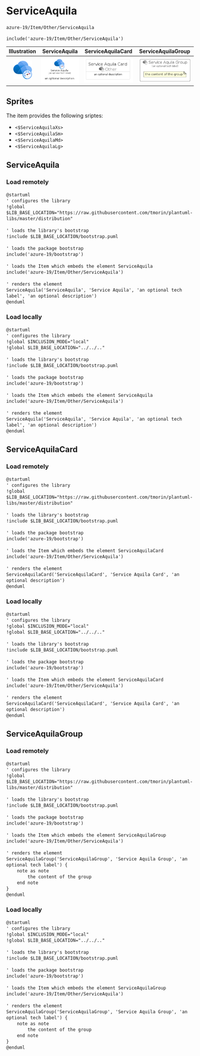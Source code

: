 # ServiceAquila


```text
azure-19/Item/Other/ServiceAquila
```

```text
include('azure-19/Item/Other/ServiceAquila')
```



| Illustration | ServiceAquila | ServiceAquilaCard | ServiceAquilaGroup |
| :---: | :---: | :---: | :---: |
| ![illustration for Illustration](../../../azure-19/Item/Other/ServiceAquila.png) | ![illustration for ServiceAquila](../../../azure-19/Item/Other/ServiceAquila.Local.png) | ![illustration for ServiceAquilaCard](../../../azure-19/Item/Other/ServiceAquilaCard.Local.png) | ![illustration for ServiceAquilaGroup](../../../azure-19/Item/Other/ServiceAquilaGroup.Local.png) |



## Sprites
The item provides the following sriptes:

- `<$ServiceAquilaXs>`
- `<$ServiceAquilaSm>`
- `<$ServiceAquilaMd>`
- `<$ServiceAquilaLg>`





## ServiceAquila

### Load remotely
```plantuml
@startuml
' configures the library
!global $LIB_BASE_LOCATION="https://raw.githubusercontent.com/tmorin/plantuml-libs/master/distribution"

' loads the library's bootstrap
!include $LIB_BASE_LOCATION/bootstrap.puml

' loads the package bootstrap
include('azure-19/bootstrap')

' loads the Item which embeds the element ServiceAquila
include('azure-19/Item/Other/ServiceAquila')

' renders the element
ServiceAquila('ServiceAquila', 'Service Aquila', 'an optional tech label', 'an optional description')
@enduml
```

### Load locally
```plantuml
@startuml
' configures the library
!global $INCLUSION_MODE="local"
!global $LIB_BASE_LOCATION="../../.."

' loads the library's bootstrap
!include $LIB_BASE_LOCATION/bootstrap.puml

' loads the package bootstrap
include('azure-19/bootstrap')

' loads the Item which embeds the element ServiceAquila
include('azure-19/Item/Other/ServiceAquila')

' renders the element
ServiceAquila('ServiceAquila', 'Service Aquila', 'an optional tech label', 'an optional description')
@enduml
```

## ServiceAquilaCard

### Load remotely
```plantuml
@startuml
' configures the library
!global $LIB_BASE_LOCATION="https://raw.githubusercontent.com/tmorin/plantuml-libs/master/distribution"

' loads the library's bootstrap
!include $LIB_BASE_LOCATION/bootstrap.puml

' loads the package bootstrap
include('azure-19/bootstrap')

' loads the Item which embeds the element ServiceAquilaCard
include('azure-19/Item/Other/ServiceAquila')

' renders the element
ServiceAquilaCard('ServiceAquilaCard', 'Service Aquila Card', 'an optional description')
@enduml
```

### Load locally
```plantuml
@startuml
' configures the library
!global $INCLUSION_MODE="local"
!global $LIB_BASE_LOCATION="../../.."

' loads the library's bootstrap
!include $LIB_BASE_LOCATION/bootstrap.puml

' loads the package bootstrap
include('azure-19/bootstrap')

' loads the Item which embeds the element ServiceAquilaCard
include('azure-19/Item/Other/ServiceAquila')

' renders the element
ServiceAquilaCard('ServiceAquilaCard', 'Service Aquila Card', 'an optional description')
@enduml
```

## ServiceAquilaGroup

### Load remotely
```plantuml
@startuml
' configures the library
!global $LIB_BASE_LOCATION="https://raw.githubusercontent.com/tmorin/plantuml-libs/master/distribution"

' loads the library's bootstrap
!include $LIB_BASE_LOCATION/bootstrap.puml

' loads the package bootstrap
include('azure-19/bootstrap')

' loads the Item which embeds the element ServiceAquilaGroup
include('azure-19/Item/Other/ServiceAquila')

' renders the element
ServiceAquilaGroup('ServiceAquilaGroup', 'Service Aquila Group', 'an optional tech label') {
    note as note
        the content of the group
    end note
}
@enduml
```

### Load locally
```plantuml
@startuml
' configures the library
!global $INCLUSION_MODE="local"
!global $LIB_BASE_LOCATION="../../.."

' loads the library's bootstrap
!include $LIB_BASE_LOCATION/bootstrap.puml

' loads the package bootstrap
include('azure-19/bootstrap')

' loads the Item which embeds the element ServiceAquilaGroup
include('azure-19/Item/Other/ServiceAquila')

' renders the element
ServiceAquilaGroup('ServiceAquilaGroup', 'Service Aquila Group', 'an optional tech label') {
    note as note
        the content of the group
    end note
}
@enduml
```

